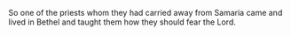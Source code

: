 So one of the priests whom they had carried away from Samaria came and lived in Bethel and taught them how they should fear the Lord.
